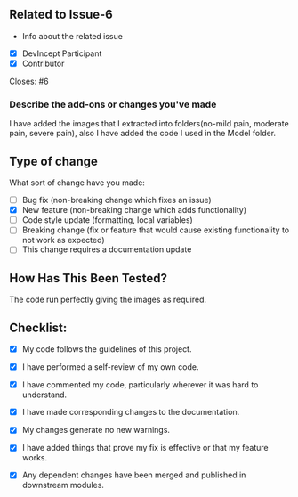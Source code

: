 ## Related to Issue-6

- Info about the related issue 

- [X] DevIncept Participant
- [X] Contributor

Closes: #6

### Describe the add-ons or changes you've made

I have added the images that I extracted into folders(no-mild pain, moderate pain, severe pain), also I have added the code I used in the Model folder.

## Type of change

What sort of change have you made:
<!--
Example how to mark a checkbox:-
- [x] My code follows the code style of this project.
-->
- [ ] Bug fix (non-breaking change which fixes an issue)
- [X] New feature (non-breaking change which adds functionality)
- [ ] Code style update (formatting, local variables)
- [ ] Breaking change (fix or feature that would cause existing functionality to not work as expected)
- [ ] This change requires a documentation update

## How Has This Been Tested?

The code run perfectly giving the images as required.

## Checklist:
<!--
Example how to mark a checkbox:-
- [x] My code follows the code style of this project.
-->
- [X] My code follows the guidelines of this project.
- [X] I have performed a self-review of my own code.
- [X] I have commented my code, particularly wherever it was hard to understand.
- [X] I have made corresponding changes to the documentation.
- [X] My changes generate no new warnings.
- [X] I have added things that prove my fix is effective or that my feature works.
- [X] Any dependent changes have been merged and published in downstream modules.


